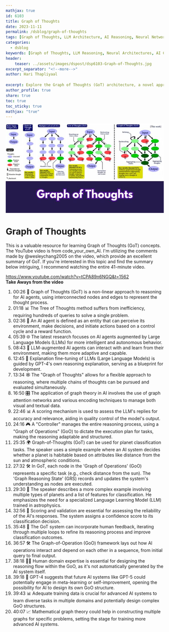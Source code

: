 ```yaml
---
mathjax: true
id: 6103
title: Graph of Thoughts
date: 2023-11-11
permalink: /dsblog/graph-of-thoughts
tags: [Graph of Thoughts, LLM Architecture, AI Reasoning, Neural Networks, Machine Learning, Cognitive Computing, Knowledge Representation]
categories:
  - dsblog
keywords: [Graph of Thoughts, LLM Reasoning, Neural Architectures, AI Cognition, Knowledge Graphs, Machine Learning Models, Thought Processing, AI Decision Making]
header:
    teaser: ../assets/images/dspost/dsp6103-Graph-of-Thoughts.jpg
excerpt_separator: "<!--more-->"   
author: Hari Thapliyaal   

excerpt: Explore the Graph of Thoughts (GoT) architecture, a novel approach to enhancing language models' reasoning capabilities. Learn how this framework structures and processes information in a graph-based format for improved AI decision-making.   
author_profile: true   
share: true   
toc: true   
toc_sticky: true 
mathjax: "true"
---
```


![Graph of Thoughts](../assets/images/dspost/dsp6103-Graph-of-Thoughts.jpg)

# Graph of Thoughts

This is a valuable resource for learning Graph of Thoughts (GoT) concepts. The YouTube video is from code_your_own_AI. I'm utilizing the comments made by @wesleychang2005 on the video, which provide an excellent summary of GoT. If you're interested in this topic and find the summary below intriguing, I recommend watching the entire 41-minute video.

https://www.youtube.com/watch?v=tCPA89n6NGQ&t=1562   
**Take Aways from the video**   

1. 00:26 🤯 Graph of Thoughts (GoT) is a non-linear approach to reasoning for AI agents, using interconnected nodes and edges to represent the thought process.
1. 01:18 📊 The Tree of Thoughts method suffers from inefficiency, requiring hundreds of queries to solve a single problem.
1. 02:36 🎯 An AI agent is defined as an entity that can perceive its environment, make decisions, and initiate actions based on a control cycle and a reward function.
1. 05:39 🌐 The latest research focuses on AI agents augmented by Large Language Models (LLMs) for more intelligent and autonomous behavior.
1. 08:43 🤖 LLM-augmented AI agents can interact with and learn from their environment, making them more adaptive and capable.
1. 12:45 📝 Explanation fine-tuning of LLMs (Large Language Models) is guided by GPT-4's own reasoning explanation, serving as a blueprint for development.
1. 13:34 🕸️ The "Graph of Thoughts" allows for a flexible approach to reasoning, where multiple chains of thoughts can be pursued and evaluated simultaneously.
1. 16:50 🎛️ The application of graph theory in AI involves the use of graph attention networks and various encoding techniques to manage both visual and textual data.
1. 22:46 📊 A scoring mechanism is used to assess the LLM's replies for accuracy and relevance, aiding in quality control of the model's output.
1. 24:16 🎮 A "Controller" manages the entire reasoning process, using a "Graph of Operations" (GoO) to dictate the execution plan for tasks, making the reasoning adaptable and structured.
1. 25:35 🌍 Graph-of-Thoughts (GoT) can be used for planet classification tasks. The speaker uses a simple example where an AI system decides whether a planet is habitable based on attributes like distance from the sun and atmospheric conditions.
1. 27:32 🛠️ In GoT, each node in the 'Graph of Operations' (GoO) represents a specific task (e.g., check distance from the sun). The 'Graph Reasoning State' (GRS) records and updates the system's understanding as nodes are executed.
1. 29:30 📝 The speaker describes a more complex example involving multiple types of planets and a list of features for classification. He emphasizes the need for a specialized Language Learning Model (LLM) trained in astrophysics.
1. 32:56 🎯 Scoring and validation are essential for assessing the reliability of the AI's responses. The system assigns a confidence score to its classification decision.
1. 35:48 🔄 The GoT system can incorporate human feedback, iterating through multiple loops to refine its reasoning process and improve classification outcomes.  
1. 36:57 🛠️ The Graph-of-Operation (GoO) framework lays out how AI operations interact and depend on each other in a sequence, from initial query to final output.
1. 38:18 🙋‍♂️ Human domain expertise is essential for designing the reasoning flow within the GoO, as it's not automatically generated by the AI system itself.
1. 39:18 🤔 GPT-4 suggests that future AI systems like GPT-5 could potentially engage in meta-learning or self-improvement, opening the possibility for AI to design its own GoO structure.
1. 39:43 📊 Adequate training data is crucial for advanced AI systems to learn diverse tasks in multiple domains and potentially design complex GoO structures.
1. 40:07 📈 Mathematical graph theory could help in constructing multiple graphs for specific problems, setting the stage for training more advanced AI systems.
